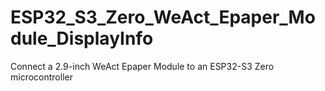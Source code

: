 # ESP32_S3_Zero_WeAct_Epaper_Module_DisplayInfo
Connect a 2.9-inch WeAct Epaper Module to an ESP32-S3 Zero microcontroller
